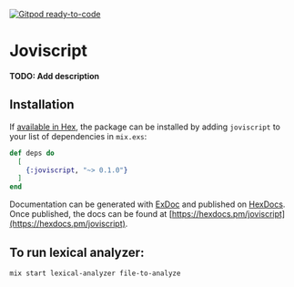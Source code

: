[![Gitpod ready-to-code](https://img.shields.io/badge/Gitpod-ready--to--code-blue?logo=gitpod)](https://gitpod.io/#https://github.com/joaovitor123jv/joviscript)

# Joviscript

**TODO: Add description**

## Installation

If [available in Hex](https://hex.pm/docs/publish), the package can be installed
by adding `joviscript` to your list of dependencies in `mix.exs`:

```elixir
def deps do
  [
    {:joviscript, "~> 0.1.0"}
  ]
end
```

Documentation can be generated with [ExDoc](https://github.com/elixir-lang/ex_doc)
and published on [HexDocs](https://hexdocs.pm). Once published, the docs can
be found at [https://hexdocs.pm/joviscript](https://hexdocs.pm/joviscript).


## To run lexical analyzer:

`mix start lexical-analyzer file-to-analyze`



